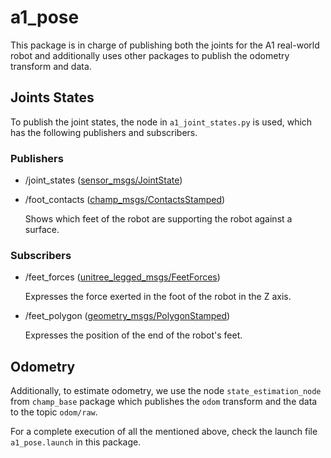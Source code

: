 # a1_pose

This package is in charge of publishing both the joints for the A1 real-world robot and additionally uses other packages to publish the odometry transform and data.

## Joints States

To publish the joint states, the node in `a1_joint_states.py` is used, which has the following publishers and subscribers.

### Publishers

- /joint_states ([sensor_msgs/JointState](http://docs.ros.org/en/noetic/api/sensor_msgs/html/msg/JointState.html))
- /foot_contacts ([champ_msgs/ContactsStamped](https://github.com/CardiffUniversityComputationalRobotics/champ/blob/master/champ_msgs/msg/ContactsStamped.msg))

  Shows which feet of the robot are supporting the robot against a surface.

### Subscribers

- /feet_forces ([unitree_legged_msgs/FeetForces](https://github.com/CardiffUniversityComputationalRobotics/unitree_ros_to_real/blob/main/unitree_legged_msgs/msg/FeetForces.msg))

  Expresses the force exerted in the foot of the robot in the Z axis.

- /feet_polygon ([geometry_msgs/PolygonStamped](http://docs.ros.org/en/noetic/api/geometry_msgs/html/msg/PolygonStamped.html))

  Expresses the position of the end of the robot's feet.

## Odometry

Additionally, to estimate odometry, we use the node `state_estimation_node` from `champ_base` package which publishes the `odom` transform and the data to the topic `odom/raw`.

For a complete execution of all the mentioned above, check the launch file `a1_pose.launch` in this package.

